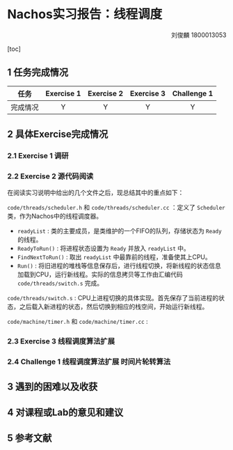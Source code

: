 # Nachos实习报告：线程调度

<p align=right>
刘俊麟
1800013053
</p>
[toc]

## 1 任务完成情况

|   任务   | Exercise 1 | Exercise 2 | Exercise 3 | Challenge 1 |
| :------: | :--------: | :--------: | :--------: | :---------: |
| 完成情况 |     Y      |     Y      |     Y      |      Y      |

## 2 具体Exercise完成情况

### 2.1 Exercise 1 调研



### 2.2 Exercise 2 源代码阅读

在阅读实习说明中给出的几个文件之后，现总结其中的重点如下：

`code/threads/scheduler.h` 和 `code/threads/scheduler.cc` ：定义了 `Scheduler` 类，作为Nachos中的线程调度器。

- `readyList` : 类的主要成员，是类维护的一个FIFO的队列，存储状态为 `Ready` 的线程。
- `ReadyToRun()` : 将进程状态设置为 `Ready` 并放入 `readyList` 中。
- `FindNextToRun()` : 取出 `readyList` 中最靠前的线程，准备使其上CPU。
- `Run()` : 将旧进程的堆栈等信息保存后，进行线程切换，将新线程的状态信息加载到CPU，运行新线程。实际的信息拷贝等工作由汇编代码 `code/threads/switch.s` 完成。

`code/threads/switch.s` : CPU上进程切换的具体实现。首先保存了当前进程的状态，之后载入新进程的状态，然后切换到相应的栈空间，开始运行新线程。

`code/machine/timer.h` 和 `code/machine/timer.cc` : 

### 2.3 Exercise 3 线程调度算法扩展

### 2.4 Challenge 1 线程调度算法扩展 时间片轮转算法

## 3 遇到的困难以及收获

## 4 对课程或Lab的意见和建议

## 5 参考文献


